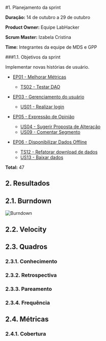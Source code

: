 #1. Planejamento da sprint

**Duração:** 14 de outubro a 29 de outubro

**Product Owner:** Equipe LabHacker

**Scrum Master:** Izabela Cristina

**Time:** Integrantes da equipe de MDS e GPP

###1.1. Objetivos da sprint

<p align="justify">Implementar novas histórias de usuário.</p>

* [EP01 - Melhorar Métricas](https://github.com/fga-gpp-mds/2016.2-WikiLegis/issues/12)
   * [TS02 - Testar DAO](https://github.com/fga-gpp-mds/2016.2-WikiLegis/issues/9)

* [EP03 - Gerenciamento do usuário](https://github.com/fga-gpp-mds/2016.2-WikiLegis/issues/33)
   * [US01 - Realizar login](https://github.com/fga-gpp-mds/2016.2-WikiLegis/issues/23)

* [EP05 - Expressão de Opinião](https://github.com/fga-gpp-mds/2016.2-WikiLegis/issues/35)
   * [US04 - Sugerir Proposta de Alteração](https://github.com/fga-gpp-mds/2016.2-WikiLegis/issues/24)
   * [US09 - Comentar Segmento](https://github.com/fga-gpp-mds/2016.2-WikiLegis/issues/31)

* [EP06 - Disponibilizar Dados Offline](https://github.com/fga-gpp-mds/2016.2-WikiLegis/issues/36)
   * [TS12 - Refatorar download de dados](https://github.com/fga-gpp-mds/2016.2-WikiLegis/issues/44)
   * [US13 - Baixar dados](https://github.com/fga-gpp-mds/2016.2-WikiLegis/issues/46)

**Total:** 47


## 2. Resultados

## 2.1. Burndown

![Burndown](https://raw.githubusercontent.com/wiki/fga-gpp-mds/2016.2-Time01-WikiLegis/imagens/burndown_3.png)

## 2.2. Velocity

## 2.3. Quadros

### 2.3.1. Conhecimento


### 2.3.2. Retrospectiva


### 2.3.3. Pareamento


### 2.3.4. Frequência


## 2.4. Métricas

### 2.4.1. Cobertura

